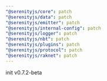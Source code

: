 ```yaml
---
"@serenityjs/core": patch
"@serenityjs/data": patch
"@serenityjs/emitter": patch
"@serenityjs/internal-config": patch
"@serenityjs/logger": patch
"@serenityjs/nbt": patch
"@serenityjs/plugins": patch
"@serenityjs/protocol": patch
"@serenityjs/raknet": patch
---
```


init v0.7.2-beta
